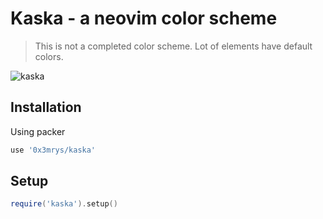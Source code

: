 # Kaska - a neovim color scheme

> This is not a completed color scheme. Lot of elements have default colors.

<img alt="kaska" src="https://github.com/user-attachments/assets/419208e6-c789-40c8-aa51-4bc49f11b86a">

## Installation

Using packer

```lua
use '0x3mrys/kaska'
```

## Setup

```lua
require('kaska').setup()
```
